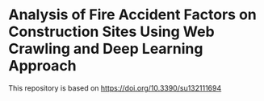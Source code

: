 # Analysis of Fire Accident Factors on Construction Sites Using Web Crawling and Deep Learning Approach

This repository is based on https://doi.org/10.3390/su132111694
